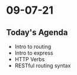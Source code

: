 # 09-07-21

## Today's Agenda
- Intro to routing
- Intro to express
- HTTP Verbs
- RESTful routing syntax
